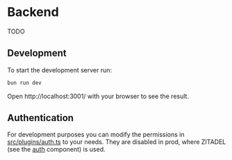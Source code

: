 # Backend
TODO
## Development
To start the development server run:
```bash
bun run dev
```

Open http://localhost:3001/ with your browser to see the result.

## Authentication
For development purposes you can modify the permissions in [src/plugins/auth.ts](./src/plugins/auth.ts) to your needs. They are disabled in prod, where ZITADEL (see the [auth](/auth) component) is used.